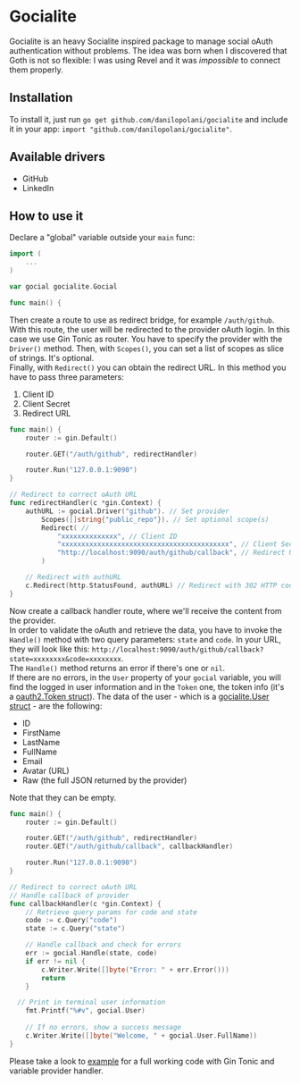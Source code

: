 # Gocialite

Gocialite is an heavy Socialite inspired package to manage social oAuth authentication without problems.
The idea was born when I discovered that Goth is not so flexible: I was using Revel and it was *impossible* to connect them properly.

## Installation

To install it, just run `go get github.com/danilopolani/gocialite` and include it in your app: `import "github.com/danilopolani/gocialite"`.

## Available drivers

- GitHub
- LinkedIn

## How to use it

Declare a "global" variable outside your `main` func:

```go
import (
	...
)

var gocial gocialite.Gocial

func main() {
```

Then create a route to use as redirect bridge, for example `/auth/github`. With this route, the user will be redirected to the provider oAuth login. In this case we use Gin Tonic as router. You have to specify the provider with the `Driver()` method.
Then, with `Scopes()`, you can set a list of scopes as slice of strings. It's optional.  
Finally, with `Redirect()` you can obtain the redirect URL. In this method you have to pass three parameters:

1. Client ID
1. Client Secret
1. Redirect URL

```go
func main() {
	router := gin.Default()

	router.GET("/auth/github", redirectHandler)

	router.Run("127.0.0.1:9090")
}

// Redirect to correct oAuth URL
func redirectHandler(c *gin.Context) {
	authURL := gocial.Driver("github"). // Set provider
		Scopes([]string{"public_repo"}). // Set optional scope(s)
		Redirect( // 
			"xxxxxxxxxxxxxx", // Client ID
			"xxxxxxxxxxxxxxxxxxxxxxxxxxxxxxxxxxxxxxxxxx", // Client Secret
			"http://localhost:9090/auth/github/callback", // Redirect URL
		)

	// Redirect with authURL
	c.Redirect(http.StatusFound, authURL) // Redirect with 302 HTTP code
}
```

Now create a callback handler route, where we'll receive the content from the provider.  
In order to validate the oAuth and retrieve the data, you have to invoke the `Handle()` method with two query parameters: `state` and `code`. In your URL, they will look like this: `http://localhost:9090/auth/github/callback?state=xxxxxxxx&code=xxxxxxxx`.  
The `Handle()` method returns an error if there's one or `nil`.  
If there are no errors, in the `User` property of your `gocial` variable, you will find the logged in user information and in the `Token` one, the token info (it's a [oauth2.Token struct](https://godoc.org/golang.org/x/oauth2#Token)). The data of the user - which is a [gocialite.User struct](https://github.com/danilopolani/gocialite/blob/master/structs/user.go) - are the following:

- ID
- FirstName
- LastName
- FullName
- Email
- Avatar (URL)
- Raw (the full JSON returned by the provider)

Note that they can be empty.

```go
func main() {
	router := gin.Default()

	router.GET("/auth/github", redirectHandler)
	router.GET("/auth/github/callback", callbackHandler)

	router.Run("127.0.0.1:9090")
}

// Redirect to correct oAuth URL
// Handle callback of provider
func callbackHandler(c *gin.Context) {
	// Retrieve query params for code and state
	code := c.Query("code")
	state := c.Query("state")

	// Handle callback and check for errors
	err := gocial.Handle(state, code)
	if err != nil {
		c.Writer.Write([]byte("Error: " + err.Error()))
		return
	}

  // Print in terminal user information
	fmt.Printf("%#v", gocial.User)
 
	// If no errors, show a success message
	c.Writer.Write([]byte("Welcome, " + gocial.User.FullName))
}
```

Please take a look to [example](https://github.com/danilopolani/gocialite/wiki/Example) for a full working code with Gin Tonic and variable provider handler.
